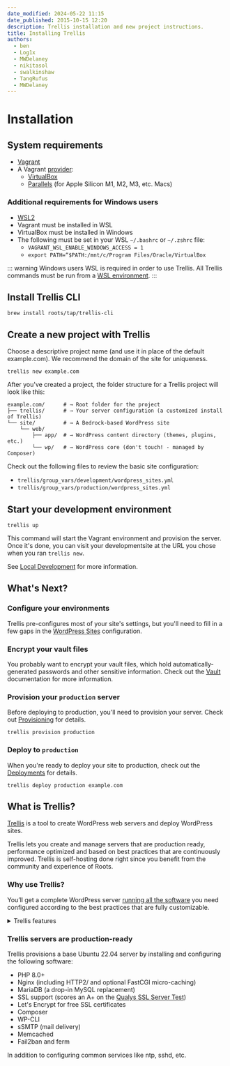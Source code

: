 ```yaml
---
date_modified: 2024-05-22 11:15
date_published: 2015-10-15 12:20
description: Trellis installation and new project instructions.
title: Installing Trellis
authors:
  - ben
  - Log1x
  - MWDelaney
  - nikitasol
  - swalkinshaw
  - TangRufus
  - MWDelaney
---
```


# Installation

## System requirements

* [Vagrant](https://www.vagrantup.com/downloads.html)
* A Vagrant [provider](https://developer.hashicorp.com/vagrant/docs/providers):
  * [VirtualBox](https://www.virtualbox.org/wiki/Downloads)
  * [Parallels](https://www.parallels.com/products/desktop/download/) (for Apple Silicon M1, M2, M3, etc. Macs)

### Additional requirements for Windows users
* [WSL2](https://docs.microsoft.com/en-us/windows/wsl/install)
* Vagrant must be installed in WSL
* VirtualBox must be installed in Windows
* The following must be set in your WSL `~/.bashrc` or `~/.zshrc` file:
  * `VAGRANT_WSL_ENABLE_WINDOWS_ACCESS = 1`
  * `export PATH=“$PATH:/mnt/c/Program Files/Oracle/VirtualBox`

::: warning Windows users
WSL is required in order to use Trellis. All Trellis commands must be run from a [WSL environment](https://docs.microsoft.com/en-us/windows/wsl/).
:::

## Install Trellis CLI

```shell
brew install roots/tap/trellis-cli
```

## Create a new project with Trellis

Choose a descriptive project name (and use it in place of the default example.com). We recommend the domain of the site for uniqueness.

```shell
trellis new example.com
```

After you've created a project, the folder structure for a Trellis project will look like this:

```shell
example.com/      # → Root folder for the project
├── trellis/      # → Your server configuration (a customized install of Trellis)
└── site/         # → A Bedrock-based WordPress site
    └── web/
        ├── app/  # → WordPress content directory (themes, plugins, etc.)
        └── wp/   # → WordPress core (don't touch! - managed by Composer)
```

Check out the following files to review the basic site configuration:

* `trellis/group_vars/development/wordpress_sites.yml`
* `trellis/group_vars/production/wordpress_sites.yml`

## Start your development environment

```shell
trellis up
```

This command will start the Vagrant environment and provision the server. Once it's done, you can visit your developmentsite at the URL you chose when you ran `trellis new`.

See [Local Development](/trellis/docs/local-development-environment/) for more information.

## What's Next?

### Configure your environments

Trellis pre-configures most of your site's settings, but you'll need to fill in a few gaps in the [WordPress Sites](/trellis/docs/wordpress-sites/) configuration.

### Encrypt your vault files

You probably want to encrypt your vault files, which hold automatically-generated passwords and other sensitive information. Check out the [Vault](/trellis/docs/vault/) documentation for more information.

### Provision your `production` server

Before deploying to production, you'll need to provision your server. Check out [Provisioning](/trellis/docs/remote-server-setup//) for details.

```shell
trellis provision production
```

### Deploy to `production`

When you're ready to deploy your site to production, check out the [Deployments](/trellis/docs/deployments) for details.

```shell
trellis deploy production example.com
```

## What is Trellis?

[Trellis](https://roots.io/trellis/) is a tool to create WordPress web servers and deploy WordPress sites.

Trellis lets you create and manage servers that are production ready, performance optimized and based on best practices that are continuously improved. Trellis is self-hosting done right since you benefit from the community and experience of Roots.

### Why use Trellis?

You’ll get a complete WordPress server [running all the software](#software-installed) you need configured according to the best practices that are fully customizable.

<details>
<summary>Trellis features</summary>

#### Ansible

Trellis is powered by [Ansible](https://docs.ansible.com/ansible/latest/index.html) for configuration management. You don’t have to use brittle and confusing Bash scripts or worry about commands you found to copy and paste.

You get the benefit of Ansible [documentation](https://docs.ansible.com/ansible/latest/user_guide/index.html), its extensive library of [modules and plugins](https://docs.ansible.com/ansible/latest/collections/all_plugins.html), and the community ecosystem of [Galaxy roles](https://galaxy.ansible.com/).

#### Local development

Trellis comes with [Vagrant](https://www.vagrantup.com/) support for local development environments that run on isolated virtual machines. This means you don't have to worry about polluting your local OS with software that might break
or conflict with other tools you use.

However, using Vagrant is optional and you're free to use other local dev tools as well, or even none at all.

#### Customizable

While Trellis gives you everything for a standard WordPress server out of the
box, it's completely customizable as well. This is what makes Trellis different
from managed hosting or even tools like SpinupWP that automatically setup
WordPress servers.

Thanks to Ansible's YAML based configuration, Trellis is "infrastructure as
code" so you can easily see exactly what Trellis installs on your server and
customize if you want.

#### Portable without vendor-lock in

Trellis servers can be run on _any_ hosting platform; traditional dedicated server hosting or cloud platforms. All Trellis needs is a server running a plain Ubuntu operating system.

This means you can easily migrate hosting providers making your infrastructure much more flexible and portable. You can even "disconnect" your server from Trellis if you want and just manage your server manually. Trellis isn't required to keep your server running (but we do recommend it!).

#### Cost effective

Managed WP hosting can make your life easier, but it can also be
extremely expensive and is often overkill for simpler WordPress sites.

Trellis lets you run performant sites on extremely cheap servers ($5-10/month) and even supports running multiple sites on a single server for more efficiency.

#### Community backed

Since Trellis is open-source, we get the leverage of Roots and our community to continuously improve the defaults over time. We are constantly learning better settings and defaults for WordPress servers, and then we apply them to Trellis.

#### Development and production parity

Unlike many other solutions for WordPress server hosting, Trellis aims to have [parity between your development and production environments](https://roots.io/twelve-factor-10-dev-prod-parity/). Trellis comes setup to run locally with Vagrant so you can test your WordPress sites with full confidence that they'll work once you deploy to production.

#### CLI

Trellis has its own [CLI](cli.md) that makes managing your local and remote servers much easier. It also enables powerful CI/CD workflows like our [setup-trellis-cli](https://github.com/roots/setup-trellis-cli/) [GitHub action that can be used for continuous deploys](/trellis/docs/deploy-with-github-actions/).

#### Zero-downtime deploys

Trellis has atomic, zero-downtime deploys built-in that are completely
configurable with a powerful hook system. You can deploy and rollback releases
with a single command thanks to trellis-cli too.

</details>

### Trellis servers are production-ready

Trellis provisions a base Ubuntu 22.04 server by installing and configuring the following software:

* PHP 8.0+
* Nginx (including HTTP2/ and optional FastCGI micro-caching)
* MariaDB (a drop-in MySQL replacement)
* SSL support (scores an A+ on the [Qualys SSL Server Test](https://www.ssllabs.com/ssltest/))
* Let's Encrypt for free SSL certificates
* Composer
* WP-CLI
* sSMTP (mail delivery)
* Memcached
* Fail2ban and ferm

In addition to configuring common services like ntp, sshd, etc.
